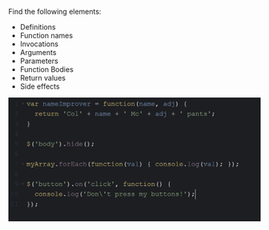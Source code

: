 Find the following elements:
- Definitions
- Function names
- Invocations
- Arguments
- Parameters
- Function Bodies
- Return values
- Side effects

![Screenshot](task-11.jpg)
